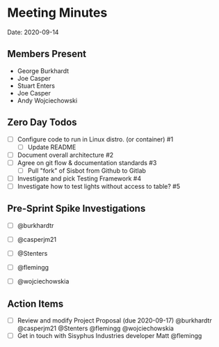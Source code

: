 # Meeting Minutes
Date: 2020-09-14

## Members Present
* George Burkhardt
* Joe Casper
* Stuart Enters
* Joe Casper
* Andy Wojciechowski

## Zero Day Todos
* [ ] Configure code to run in Linux distro. (or container) #1
    * [ ] Update README
* [ ] Document overall architecture #2
* [ ] Agree on git flow & documentation standards #3
    * [ ] Pull "fork" of Sisbot from Github to Gitlab
* [ ] Investigate and pick Testing Framework #4
* [ ] Investigate how to test lights without access to table? #5

## Pre-Sprint Spike Investigations
* [ ] @burkhardtr
* [ ] @casperjm21
* [ ] @Stenters
* [ ] @flemingg
* [ ] @wojciechowskia


## Action Items
* [ ] Review and modify Project Proposal (due 2020-09-17) @burkhardtr @casperjm21 @Stenters @flemingg @wojciechowskia
* [ ] Get in touch with Sisyphus Industries developer Matt @flemingg
